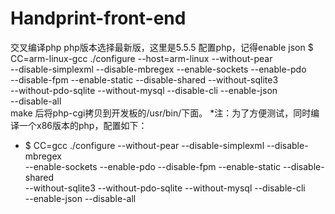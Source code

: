 # Handprint-front-end
交叉编译php 
php版本选择最新版，这里是5.5.5 配置php，记得enable json
$ CC=arm-linux-gcc ./configure --host=arm-linux --without-pear \
--disable-simplexml --disable-mbregex --enable-sockets --enable-pdo  \
--disable-fpm --enable-static --disable-shared  --without-sqlite3 \
--without-pdo-sqlite --without-mysql --disable-cli --enable-json \
--disable-all  
make 后将php-cgi拷贝到开发板的/usr/bin/下面。 
*注：为了方便测试，同时编译一个x86版本的php，配置如下：
* $ CC=gcc ./configure --without-pear --disable-simplexml --disable-mbregex \
--enable-sockets --enable-pdo  --disable-fpm --enable-static --disable-shared  \
--without-sqlite3 --without-pdo-sqlite --without-mysql --disable-cli \
--enable-json --disable-all 
